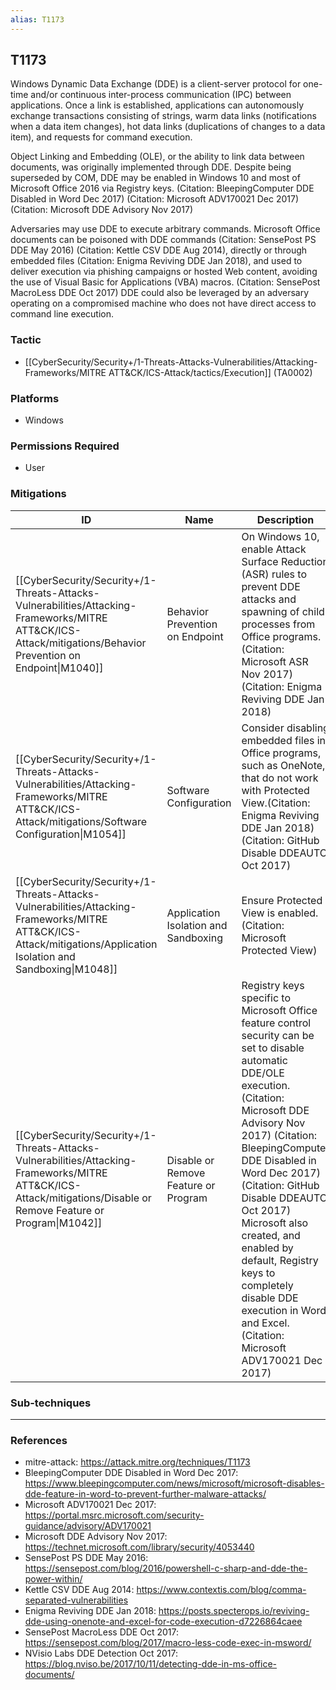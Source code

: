 ```yaml
---
alias: T1173
---
```


## T1173

Windows Dynamic Data Exchange (DDE) is a client-server protocol for one-time and/or continuous inter-process communication (IPC) between applications. Once a link is established, applications can autonomously exchange transactions consisting of strings, warm data links (notifications when a data item changes), hot data links (duplications of changes to a data item), and requests for command execution.

Object Linking and Embedding (OLE), or the ability to link data between documents, was originally implemented through DDE. Despite being superseded by COM, DDE may be enabled in Windows 10 and most of Microsoft Office 2016 via Registry keys. (Citation: BleepingComputer DDE Disabled in Word Dec 2017) (Citation: Microsoft ADV170021 Dec 2017) (Citation: Microsoft DDE Advisory Nov 2017)

Adversaries may use DDE to execute arbitrary commands. Microsoft Office documents can be poisoned with DDE commands (Citation: SensePost PS DDE May 2016) (Citation: Kettle CSV DDE Aug 2014), directly or through embedded files (Citation: Enigma Reviving DDE Jan 2018), and used to deliver execution via phishing campaigns or hosted Web content, avoiding the use of Visual Basic for Applications (VBA) macros. (Citation: SensePost MacroLess DDE Oct 2017) DDE could also be leveraged by an adversary operating on a compromised machine who does not have direct access to command line execution.


### Tactic
- [[CyberSecurity/Security+/1-Threats-Attacks-Vulnerabilities/Attacking-Frameworks/MITRE ATT&CK/ICS-Attack/tactics/Execution]] (TA0002)

### Platforms
- Windows

### Permissions Required
- User

### Mitigations

| ID | Name | Description |
| --- | --- | --- |
| [[CyberSecurity/Security+/1-Threats-Attacks-Vulnerabilities/Attacking-Frameworks/MITRE ATT&CK/ICS-Attack/mitigations/Behavior Prevention on Endpoint\|M1040]] | Behavior Prevention on Endpoint | On Windows 10, enable Attack Surface Reduction (ASR) rules to prevent DDE attacks and spawning of child processes from Office programs. (Citation: Microsoft ASR Nov 2017) (Citation: Enigma Reviving DDE Jan 2018) |
| [[CyberSecurity/Security+/1-Threats-Attacks-Vulnerabilities/Attacking-Frameworks/MITRE ATT&CK/ICS-Attack/mitigations/Software Configuration\|M1054]] | Software Configuration | Consider disabling embedded files in Office programs, such as OneNote, that do not work with Protected View.(Citation: Enigma Reviving DDE Jan 2018)(Citation: GitHub Disable DDEAUTO Oct 2017) |
| [[CyberSecurity/Security+/1-Threats-Attacks-Vulnerabilities/Attacking-Frameworks/MITRE ATT&CK/ICS-Attack/mitigations/Application Isolation and Sandboxing\|M1048]] | Application Isolation and Sandboxing | Ensure Protected View is enabled.(Citation: Microsoft Protected View) |
| [[CyberSecurity/Security+/1-Threats-Attacks-Vulnerabilities/Attacking-Frameworks/MITRE ATT&CK/ICS-Attack/mitigations/Disable or Remove Feature or Program\|M1042]] | Disable or Remove Feature or Program | Registry keys specific to Microsoft Office feature control security can be set to disable automatic DDE/OLE execution. (Citation: Microsoft DDE Advisory Nov 2017) (Citation: BleepingComputer DDE Disabled in Word Dec 2017) (Citation: GitHub Disable DDEAUTO Oct 2017) Microsoft also created, and enabled by default, Registry keys to completely disable DDE execution in Word and Excel. (Citation: Microsoft ADV170021 Dec 2017) |

### Sub-techniques


---
### References

- mitre-attack: https://attack.mitre.org/techniques/T1173
- BleepingComputer DDE Disabled in Word Dec 2017: https://www.bleepingcomputer.com/news/microsoft/microsoft-disables-dde-feature-in-word-to-prevent-further-malware-attacks/
- Microsoft ADV170021 Dec 2017: https://portal.msrc.microsoft.com/security-guidance/advisory/ADV170021
- Microsoft DDE Advisory Nov 2017: https://technet.microsoft.com/library/security/4053440
- SensePost PS DDE May 2016: https://sensepost.com/blog/2016/powershell-c-sharp-and-dde-the-power-within/
- Kettle CSV DDE Aug 2014: https://www.contextis.com/blog/comma-separated-vulnerabilities
- Enigma Reviving DDE Jan 2018: https://posts.specterops.io/reviving-dde-using-onenote-and-excel-for-code-execution-d7226864caee
- SensePost MacroLess DDE Oct 2017: https://sensepost.com/blog/2017/macro-less-code-exec-in-msword/
- NVisio Labs DDE Detection Oct 2017: https://blog.nviso.be/2017/10/11/detecting-dde-in-ms-office-documents/
